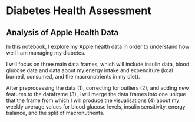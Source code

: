 # Diabetes Health Assessment

## Analysis of Apple Health Data 

In this notebook, I explore my Apple health data in order to understand how well I am managing my diabetes.

I will focus on three main data frames, which will include insulin data, blood glucose data and data about my energy intake and expenditure (kcal burned, consumed, and the macronutrients in my diet).

After preprocessing the data (1), correcting for outliers (2), and adding new features to the dataframe (3), I will merge the data frames into one unique that the frame from which I will produce the visualisations (4) about my weekly average values for blood glucose levels, insulin sensitivity, energy balance, and the split of macronutrients.
